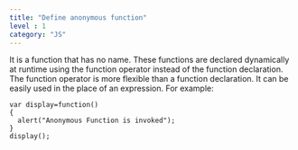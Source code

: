```yaml
---
title: "Define anonymous function"
level : 1
category: "JS"
---
```

It is a function that has no name. These functions are declared dynamically at runtime using the function operator instead of the function declaration. The function operator is more flexible than a function declaration. It can be easily used in the place of an expression. For example:

```
var display=function()  
{  
  alert("Anonymous Function is invoked");  
}  
display();  
```
